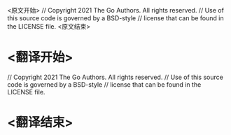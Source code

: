 
<原文开始>
// Copyright 2021 The Go Authors. All rights reserved.
// Use of this source code is governed by a BSD-style
// license that can be found in the LICENSE file.
<原文结束>

# <翻译开始>
// Copyright 2021 The Go Authors. All rights reserved.
// Use of this source code is governed by a BSD-style
// license that can be found in the LICENSE file.
# <翻译结束>

